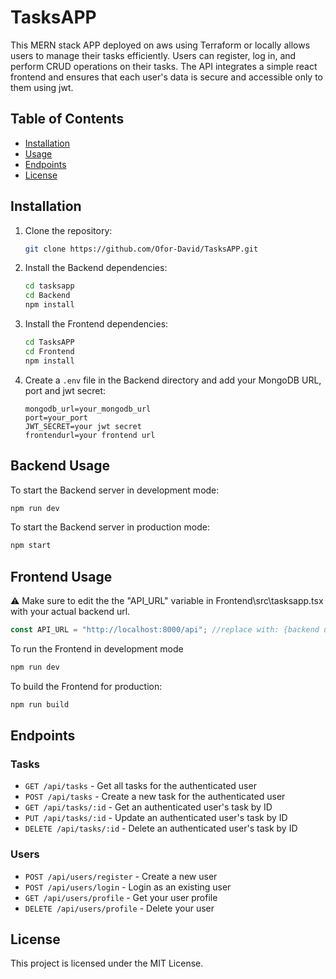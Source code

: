 # TasksAPP

This MERN stack APP deployed on aws using Terraform or locally allows users to manage their tasks efficiently. Users can register, log in, and perform CRUD operations on their tasks. The API integrates a simple react frontend and ensures that each user's data is secure and accessible only to them using jwt.

## Table of Contents

- [Installation](#installation)
- [Usage](#usage)
- [Endpoints](#endpoints)
- [License](#license)

## Installation

1. Clone the repository:
    ```sh
    git clone https://github.com/Ofor-David/TasksAPP.git
    ```
2. Install the Backend dependencies:
    ```sh
    cd tasksapp
    cd Backend
    npm install
    ```
3.  Install the Frontend dependencies:
     ```sh
    cd TasksAPP
    cd Frontend
    npm install
    ```
    
4. Create a `.env` file in the Backend directory and add your MongoDB URL, port and jwt secret:
    ```env
    mongodb_url=your_mongodb_url
    port=your_port
    JWT_SECRET=your jwt secret
    frontendurl=your frontend url
    ```

## Backend Usage

To start the Backend server in development mode:
```sh
npm run dev
```

To start the Backend server in production mode:
```sh
npm start
```

## Frontend Usage

⚠ Make sure to edit the  the "API_URL" variable in Frontend\src\tasksapp.tsx with your actual backend url.
```js
const API_URL = "http://localhost:8000/api"; //replace with: {backend url}/api
```

To run the Frontend in development mode
```sh
npm run dev
```
To build the Frontend for production:
```sh
npm run build
```

## Endpoints

### Tasks

- `GET /api/tasks` - Get all tasks for the authenticated user
- `POST /api/tasks` - Create a new task for the authenticated user
- `GET /api/tasks/:id` - Get an authenticated user's task by ID
- `PUT /api/tasks/:id` - Update an authenticated user's task by ID
- `DELETE /api/tasks/:id` - Delete an authenticated user's task by ID

### Users

- `POST /api/users/register` - Create a new user
- `POST /api/users/login` - Login as an existing user
- `GET /api/users/profile` - Get your user profile
- `DELETE /api/users/profile` - Delete your user

## License

This project is licensed under the MIT License.